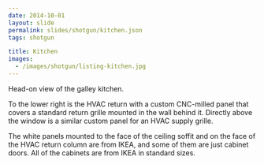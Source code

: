 ```yaml
---
date: 2014-10-01
layout: slide
permalink: slides/shotgun/kitchen.json
tags: shotgun

title: Kitchen
images:
  - /images/shotgun/listing-kitchen.jpg
---
```

Head-on view of the galley kitchen.

To the lower right is the HVAC return with a custom CNC-milled panel that covers a standard return grille mounted in the wall behind it. Directly above the window is a similar custom panel for an HVAC supply grille.

The white panels mounted to the face of the ceiling soffit and on the face of the HVAC return column are from IKEA, and some of them are just cabinet doors. All of the cabinets are from IKEA in standard sizes.